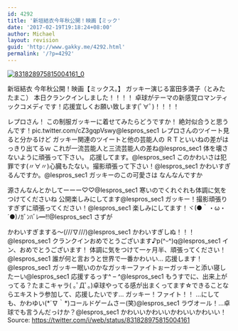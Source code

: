 ```yaml
---
id: 4292
title: '新垣結衣今年秋公開！映画【ミック'
date: '2017-02-19T19:18:24+08:00'
author: Michael
layout: revision
guid: 'http://www.gakky.me/4292.html'
permalink: '/?p=4292'
---
```


[![831828975815004161_0](http://www.yui-aragaki.org/wp-content/uploads/2017/02/831828975815004161_0.jpg)](http://www.yui-aragaki.org/wp-content/uploads/2017/02/831828975815004161_0.jpg)

新垣結衣
今年秋公開！映画【ミックス。】
ガッキー演じる富田多満子（とみた たまこ）
本日クランクインしました！！！！
卓球がテーマの新感覚ロマンティックコメディです！応援宜しくお願い致します(ﾟ∀ﾟ)！！！！

レプロさん！
この制服ガッキーに着せてみたらどうですか！
絶対似合うと思うんです！pic.twitter.com/cZ3gqpVswy@lespros\_sec1
レプロさんのツイート見ると分かるけど
ガッキー関連のツイートと他の芸能人の
ＲＴといいねの差がはっきり出てるｗ
これが一流芸能人と三流芸能人の差ね@lespros\_sec1 体を壊さないように頑張って下さい。
応援してます。@lespros\_sec1 このかわいさは犯罪です(〃∀〃)心臓もたない。撮影頑張って下さい！@lespros\_sec1 かわいすぎるんですか。@lespros\_sec1
ガッキーのこの可愛さは
なんなんですか

源さんなんとかしてーーー♡♡@lespros\_sec1 寒いのでくれぐれも体調に気をつけてくださいね 公開楽しみにしてます@lespros\_sec1 ガッキー！撮影頑張りすぎずに頑張ってください！@lespros\_sec1 楽しみにしてます！ヾ(●｀・ω・´●)ﾉｶﾞﾝﾊﾞﾚ━!!@lespros\_sec1
さずが

かわいすぎまする～(///∇///)@lespros\_sec1 かわいすぎしぬ！！！@lespros\_sec1
クランクインおめでとうございます♪p(^-^)q@lespros\_sec1
イン、おめでとうございます！
体調に気をつけて一ヶ月半、頑張ってください！@lespros\_sec1 誰が何と言おうと世界で一番かわいい… 応援します！@lespros\_sec1 ガッキー眠いのかなガッキーファイトぉーガッキーと添い寝したーい@lespros\_sec1 応援するっす^ – ^@lespros\_sec1 もうすでに、出来上がってる？たまこキャラ( ｡ﾟДﾟ｡)卓球やってる感が出まくってます☆できることならエキストラ参加して、応援したいです…
ガッキー！ファイト！！
…にしても、かわゆい(\*´∇｀\*)コールドゲームさー(笑)@lespros\_sec1 ラヴオール！…卓球でも言うんだっけか？@lespros\_sec1 かわいいかわいいかわいいかわいい！
Source: <https://twitter.com/i/web/status/831828975815004161>
